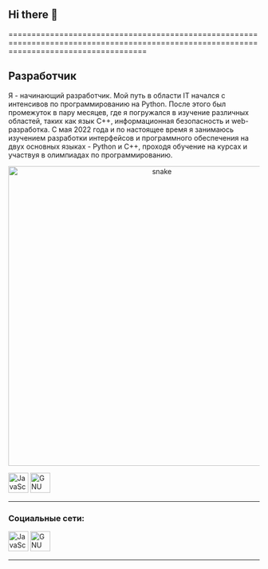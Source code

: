 ## Hi there 👋



==========================================================================================================================================

Разработчик
--------------------

Я - начинающий разработчик. Мой путь в области IT начался с интенсивов по программированию на Python. После этого был промежуток в пару месяцев, где я погружался в изучение различных областей, таких как язык C++, информационная безопасность и web-разработка. С мая 2022 года и по настоящее время я занимаюсь изучением разработки интерфейсов и программного обеспечения на двух основных языках - Python и C++, проходя обучение на курсах и участвуя в олимпиадах по программированию.

<p align="center">
 <img width="600" src="assets/github-snake.svg" alt="snake"/>
</p>



<p align="left">
<a href="https://www.python.org/" target="_blank" rel="noreferrer"><img src="https://logos-download.com/wp-content/uploads/2016/10/Python_logo_icon.png" width="40" height="40" alt="JavaScript" /></a>    <a href="https://learn.microsoft.com/en-us/cpp/cpp/cpp-language-reference?view=msvc-170" target="_blank" rel="noreferrer"><img src="https://ucare.timepad.ru/80891a7a-d79b-4b47-a2d0-ed4fedac9634/poster_event_1487637.jpg" width="40" height="40" alt="GNU Bash" /></a>
</p>

--------------------


### Социальные сети:

<p align="left">
<a href="https://t.me/mihajlov_dima" target="_blank" rel="noreferrer"><img src="https://cdn-icons-png.flaticon.com/512/2111/2111646.png" width="40" height="40" alt="JavaScript" /></a>    <a href="https://vk.com/mihajlov_dima" target="_blank" rel="noreferrer"><img src="https://cdn-icons-png.flaticon.com/512/145/145813.png" width="40" height="40" alt="GNU Bash" /></a>
</p>
  
--------------------


